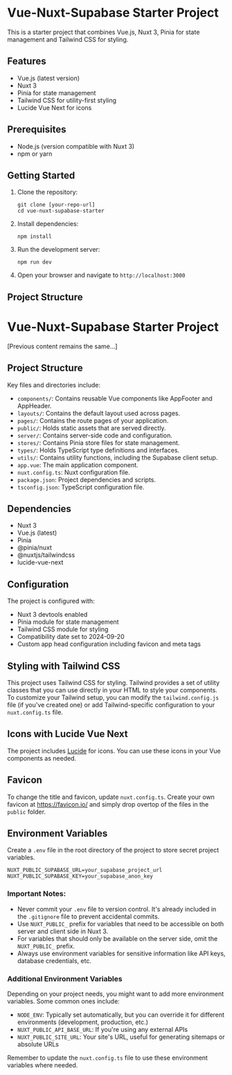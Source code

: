 # Vue-Nuxt-Supabase Starter Project

This is a starter project that combines Vue.js, Nuxt 3, Pinia for state management and Tailwind CSS for styling.

## Features

- Vue.js (latest version)
- Nuxt 3
- Pinia for state management
- Tailwind CSS for utility-first styling
- Lucide Vue Next for icons

## Prerequisites

- Node.js (version compatible with Nuxt 3)
- npm or yarn

## Getting Started

1. Clone the repository:
   ```
   git clone [your-repo-url]
   cd vue-nuxt-supabase-starter
   ```

2. Install dependencies:
   ```
   npm install
   ```

3. Run the development server:
   ```
   npm run dev
   ```


4. Open your browser and navigate to `http://localhost:3000`


## Project Structure

# Vue-Nuxt-Supabase Starter Project

[Previous content remains the same...]

## Project Structure

Key files and directories include:

- `components/`: Contains reusable Vue components like AppFooter and AppHeader.
- `layouts/`: Contains the default layout used across pages.
- `pages/`: Contains the route pages of your application.
- `public/`: Holds static assets that are served directly.
- `server/`: Contains server-side code and configuration.
- `stores/`: Contains Pinia store files for state management.
- `types/`: Holds TypeScript type definitions and interfaces.
- `utils/`: Contains utility functions, including the Supabase client setup.
- `app.vue`: The main application component.
- `nuxt.config.ts`: Nuxt configuration file.
- `package.json`: Project dependencies and scripts.
- `tsconfig.json`: TypeScript configuration file.


## Dependencies

- Nuxt 3
- Vue.js (latest)
- Pinia
- @pinia/nuxt
- @nuxtjs/tailwindcss
- lucide-vue-next

## Configuration

The project is configured with:

- Nuxt 3 devtools enabled
- Pinia module for state management
- Tailwind CSS module for styling
- Compatibility date set to 2024-09-20
- Custom app head configuration including favicon and meta tags

## Styling with Tailwind CSS

This project uses Tailwind CSS for styling. Tailwind provides a set of utility classes that you can use directly in your HTML to style your components. To customize your Tailwind setup, you can modify the `tailwind.config.js` file (if you've created one) or add Tailwind-specific configuration to your `nuxt.config.ts` file.

## Icons with Lucide Vue Next

The project includes [Lucide](https://lucide.dev/) for icons. You can use these icons in your Vue components as needed.

## Favicon

To change the title and favicon, update `nuxt.config.ts`.  Create your own favicon at https://favicon.io/ and simply drop overtop of the files in the `public` folder.


## Environment Variables

Create a `.env` file in the root directory of the project to store secret project variables.

```
NUXT_PUBLIC_SUPABASE_URL=your_supabase_project_url
NUXT_PUBLIC_SUPABASE_KEY=your_supabase_anon_key
```

### Important Notes:

- Never commit your `.env` file to version control. It's already included in the `.gitignore` file to prevent accidental commits.
- Use `NUXT_PUBLIC_` prefix for variables that need to be accessible on both server and client side in Nuxt 3.
- For variables that should only be available on the server side, omit the `NUXT_PUBLIC_` prefix.
- Always use environment variables for sensitive information like API keys, database credentials, etc.

### Additional Environment Variables

Depending on your project needs, you might want to add more environment variables. Some common ones include:

- `NODE_ENV`: Typically set automatically, but you can override it for different environments (development, production, etc.)
- `NUXT_PUBLIC_API_BASE_URL`: If you're using any external APIs
- `NUXT_PUBLIC_SITE_URL`: Your site's URL, useful for generating sitemaps or absolute URLs

Remember to update the `nuxt.config.ts` file to use these environment variables where needed.
